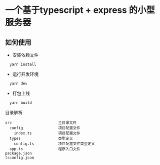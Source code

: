 # 一个基于typescript + express 的小型服务器

## 如何使用

* 安装依赖文件

```shell
  yarn install
```

* 运行开发环境

```shell
  yarn dev
```

* 打包上线
```shell
  yarn build
```

目录解析

    src                     主目录文件
      config                项目配置文件
        index.ts            项目配置文件
      types                 类型定义
        config.ts           项目配置文件类型定义
      app.ts                程序入口文件
    package.json
    tsconfig.json
